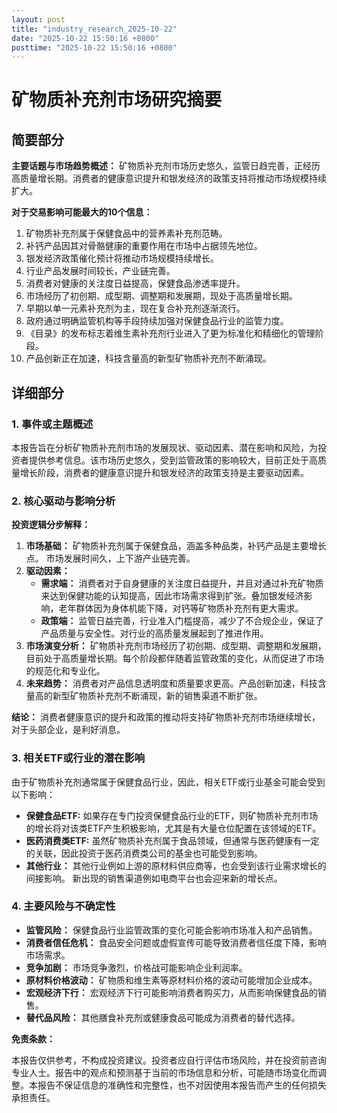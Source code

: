 ```yaml
---
layout: post
title: "industry_research_2025-10-22"
date: "2025-10-22 15:50:16 +0800"
posttime: "2025-10-22 15:50:16 +0800"
---
```


# 矿物质补充剂市场研究摘要

## 简要部分

**主要话题与市场趋势概述：** 矿物质补充剂市场历史悠久，监管日趋完善，正经历高质量增长期。消费者的健康意识提升和银发经济的政策支持将推动市场规模持续扩大。

**对于交易影响可能最大的10个信息：**

1.  矿物质补充剂属于保健食品中的营养素补充剂范畴。
2.  补钙产品因其对骨骼健康的重要作用在市场中占据领先地位。
3.  银发经济政策催化预计将推动市场规模持续增长。
4.  行业产品发展时间较长，产业链完善。
5.  消费者对健康的关注度日益提高，保健食品渗透率提升。
6.  市场经历了初创期、成型期、调整期和发展期，现处于高质量增长期。
7.  早期以单一元素补充剂为主，现在复合补充剂逐渐流行。
8.  政府通过明确监管机构等手段持续加强对保健食品行业的监管力度。
9.  《目录》的发布标志着维生素补充剂行业进入了更为标准化和精细化的管理阶段。
10. 产品创新正在加速，科技含量高的新型矿物质补充剂不断涌现。

## 详细部分

### 1. 事件或主题概述

本报告旨在分析矿物质补充剂市场的发展现状、驱动因素、潜在影响和风险，为投资者提供参考信息。该市场历史悠久，受到监管政策的影响较大，目前正处于高质量增长阶段，消费者的健康意识提升和银发经济的政策支持是主要驱动因素。

### 2. 核心驱动与影响分析

**投资逻辑分步解释：**

1.  **市场基础：** 矿物质补充剂属于保健食品，涵盖多种品类，补钙产品是主要增长点。 市场发展时间久，上下游产业链完善。
2.  **驱动因素：**
    *   **需求端：** 消费者对于自身健康的关注度日益提升，并且对通过补充矿物质来达到保健功能的认知提高，因此市场需求得到扩张。叠加银发经济影响，老年群体因为身体机能下降，对钙等矿物质补充剂有更大需求。
    *   **政策端：** 监管日益完善，行业准入门槛提高，减少了不合规企业，保证了产品质量与安全性。对行业的高质量发展起到了推进作用。
3.  **市场演变分析：** 矿物质补充剂市场经历了初创期、成型期、调整期和发展期，目前处于高质量增长期。每个阶段都伴随着监管政策的变化，从而促进了市场的规范化和专业化。
4.  **未来趋势：** 消费者对产品信息透明度和质量要求更高。产品创新加速，科技含量高的新型矿物质补充剂不断涌现，新的销售渠道不断扩张。

**结论：** 消费者健康意识的提升和政策的推动将支持矿物质补充剂市场继续增长，对于头部企业，是利好消息。

### 3. 相关ETF或行业的潜在影响

由于矿物质补充剂通常属于保健食品行业，因此，相关ETF或行业基金可能会受到以下影响：

*   **保健食品ETF:**  如果存在专门投资保健食品行业的ETF，则矿物质补充剂市场的增长将对该类ETF产生积极影响，尤其是有大量仓位配置在该领域的ETF。
*   **医药消费类ETF:**  虽然矿物质补充剂属于食品领域，但通常与医药健康有一定的关联，因此投资于医药消费类公司的基金也可能受到影响。
*   **其他行业：** 其他行业例如上游的原材料供应商等，也会受到该行业需求增长的间接影响。 新出现的销售渠道例如电商平台也会迎来新的增长点。

### 4. 主要风险与不确定性

*   **监管风险：** 保健食品行业监管政策的变化可能会影响市场准入和产品销售。
*   **消费者信任危机：** 食品安全问题或虚假宣传可能导致消费者信任度下降，影响市场需求。
*   **竞争加剧：** 市场竞争激烈，价格战可能影响企业利润率。
*   **原材料价格波动：**  矿物质和维生素等原材料价格的波动可能增加企业成本。
*   **宏观经济下行：** 宏观经济下行可能影响消费者购买力，从而影响保健食品的销售。
*   **替代品风险：** 其他膳食补充剂或健康食品可能成为消费者的替代选择。

**免责条款：**

本报告仅供参考，不构成投资建议。投资者应自行评估市场风险，并在投资前咨询专业人士。报告中的观点和预测基于当前的市场信息和分析，可能随市场变化而调整。本报告不保证信息的准确性和完整性，也不对因使用本报告而产生的任何损失承担责任。